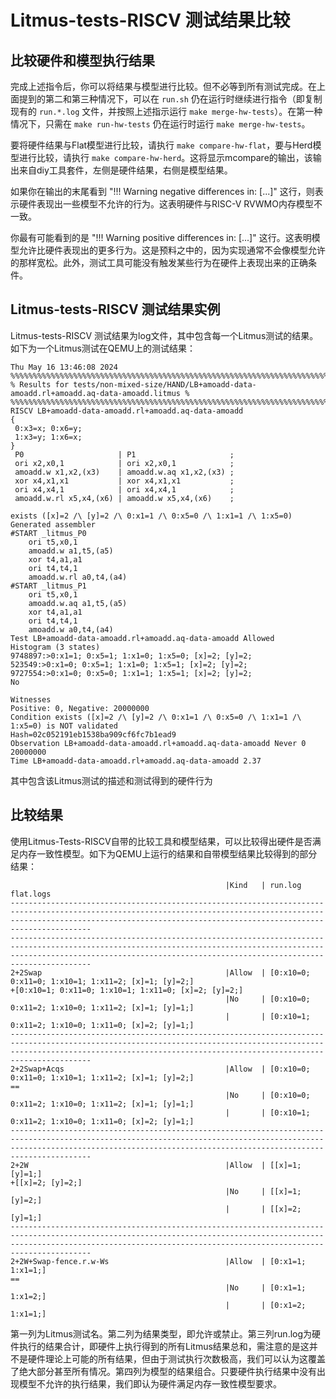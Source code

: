 # Litmus-tests-RISCV 测试结果比较
比较硬件和模型执行结果
------------------------------------------

完成上述指令后，你可以将结果与模型进行比较。但不必等到所有测试完成。在上面提到的第二和第三种情况下，可以在 `run.sh` 仍在运行时继续进行指令（即复制现有的 `run.*.log` 文件，并按照上述指示运行 `make merge-hw-tests`）。在第一种情况下，只需在 `make run-hw-tests` 仍在运行时运行 `make merge-hw-tests`。

要将硬件结果与Flat模型进行比较，请执行 `make compare-hw-flat`，要与Herd模型进行比较，请执行 `make compare-hw-herd`。这将显示mcompare的输出，该输出来自diy工具套件，左侧是硬件结果，右侧是模型结果。

如果你在输出的末尾看到 "!!! Warning negative differences in: [...]" 这行，则表示硬件表现出一些模型不允许的行为。这表明硬件与RISC-V RVWMO内存模型不一致。

你最有可能看到的是 "!!! Warning positive differences in: [...]" 这行。这表明模型允许比硬件表现出的更多行为。这是预料之中的，因为实现通常不会像模型允许的那样宽松。此外，测试工具可能没有触发某些行为在硬件上表现出来的正确条件。

Litmus-tests-RISCV 测试结果实例
-------------------------------
Litmus-tests-RISCV 测试结果为log文件，其中包含每一个Litmus测试的结果。如下为一个Litmus测试在QEMU上的测试结果：

```
Thu May 16 13:46:08 2024
%%%%%%%%%%%%%%%%%%%%%%%%%%%%%%%%%%%%%%%%%%%%%%%%%%%%%%%%%%%%%%%%%%%%%%%%%%%%%%%%%%%%%%%%%%%%%%%
% Results for tests/non-mixed-size/HAND/LB+amoadd-data-amoadd.rl+amoadd.aq-data-amoadd.litmus %
%%%%%%%%%%%%%%%%%%%%%%%%%%%%%%%%%%%%%%%%%%%%%%%%%%%%%%%%%%%%%%%%%%%%%%%%%%%%%%%%%%%%%%%%%%%%%%%
RISCV LB+amoadd-data-amoadd.rl+amoadd.aq-data-amoadd
{
 0:x3=x; 0:x6=y;
 1:x3=y; 1:x6=x;
}
 P0                     | P1                     ;
 ori x2,x0,1            | ori x2,x0,1            ;
 amoadd.w x1,x2,(x3)    | amoadd.w.aq x1,x2,(x3) ;
 xor x4,x1,x1           | xor x4,x1,x1           ;
 ori x4,x4,1            | ori x4,x4,1            ;
 amoadd.w.rl x5,x4,(x6) | amoadd.w x5,x4,(x6)    ;

exists ([x]=2 /\ [y]=2 /\ 0:x1=1 /\ 0:x5=0 /\ 1:x1=1 /\ 1:x5=0)
Generated assembler
#START _litmus_P0
	ori t5,x0,1
	amoadd.w a1,t5,(a5)
	xor t4,a1,a1
	ori t4,t4,1
	amoadd.w.rl a0,t4,(a4)
#START _litmus_P1
	ori t5,x0,1
	amoadd.w.aq a1,t5,(a5)
	xor t4,a1,a1
	ori t4,t4,1
	amoadd.w a0,t4,(a4)
Test LB+amoadd-data-amoadd.rl+amoadd.aq-data-amoadd Allowed
Histogram (3 states)
9748897:>0:x1=1; 0:x5=1; 1:x1=0; 1:x5=0; [x]=2; [y]=2;
523549:>0:x1=0; 0:x5=1; 1:x1=0; 1:x5=1; [x]=2; [y]=2;
9727554:>0:x1=0; 0:x5=0; 1:x1=1; 1:x5=1; [x]=2; [y]=2;
No

Witnesses
Positive: 0, Negative: 20000000
Condition exists ([x]=2 /\ [y]=2 /\ 0:x1=1 /\ 0:x5=0 /\ 1:x1=1 /\ 1:x5=0) is NOT validated
Hash=02c052191eb1538ba909cf6fc7b1ead9
Observation LB+amoadd-data-amoadd.rl+amoadd.aq-data-amoadd Never 0 20000000
Time LB+amoadd-data-amoadd.rl+amoadd.aq-data-amoadd 2.37
```
其中包含该Litmus测试的描述和测试得到的硬件行为

比较结果
--------
使用Litmus-Tests-RISCV自带的比较工具和模型结果，可以比较得出硬件是否满足内存一致性模型。如下为QEMU上运行的结果和自带模型结果比较得到的部分结果：
```
                                                |Kind   | run.log                                                                              flat.logs                                                                            
------------------------------------------------------------------------------------------------------------------------------------------------------------------------------------------------------------------------------------
------------------------------------------------------------------------------------------------------------------------------------------------------------------------------------------------------------------------------------
2+2Swap                                         |Allow  | [0:x10=0; 0:x11=0; 1:x10=1; 1:x11=2; [x]=1; [y]=2;]                                  +[0:x10=1; 0:x11=0; 1:x10=1; 1:x11=0; [x]=2; [y]=2;]                                 
                                                |No     | [0:x10=0; 0:x11=2; 1:x10=0; 1:x11=2; [x]=1; [y]=1;]                                                                                                                       
                                                |       | [0:x10=1; 0:x11=2; 1:x10=0; 1:x11=0; [x]=2; [y]=1;]                                                                                                                       
------------------------------------------------------------------------------------------------------------------------------------------------------------------------------------------------------------------------------------
2+2Swap+Acqs                                    |Allow  | [0:x10=0; 0:x11=0; 1:x10=1; 1:x11=2; [x]=1; [y]=2;]                                  ==                                                                                   
                                                |No     | [0:x10=0; 0:x11=2; 1:x10=0; 1:x11=2; [x]=1; [y]=1;]                                                                                                                       
                                                |       | [0:x10=1; 0:x11=2; 1:x10=0; 1:x11=0; [x]=2; [y]=1;]                                                                                                                       
------------------------------------------------------------------------------------------------------------------------------------------------------------------------------------------------------------------------------------
2+2W                                            |Allow  | [[x]=1; [y]=1;]                                                                      +[[x]=2; [y]=2;]                                                                     
                                                |No     | [[x]=1; [y]=2;]                                                                                                                                                           
                                                |       | [[x]=2; [y]=1;]                                                                                                                                                           
------------------------------------------------------------------------------------------------------------------------------------------------------------------------------------------------------------------------------------
2+2W+Swap-fence.r.w-Ws                          |Allow  | [0:x1=1; 1:x1=1;]                                                                    ==                                                                                   
                                                |No     | [0:x1=1; 1:x1=2;]                                                                                                                                                         
                                                |       | [0:x1=2; 1:x1=1;]                                                                                                                                                         
```
第一列为Litmus测试名。第二列为结果类型，即允许或禁止。第三列run.log为硬件执行的结果合计，即硬件上执行得到的所有Litmus结果总和，需注意的是这并不是硬件理论上可能的所有结果，但由于测试执行次数极高，我们可以认为这覆盖了绝大部分甚至所有情况。第四列为模型的结果组合。只要硬件执行结果中没有出现模型不允许的执行结果，我们即认为硬件满足内存一致性模型要求。